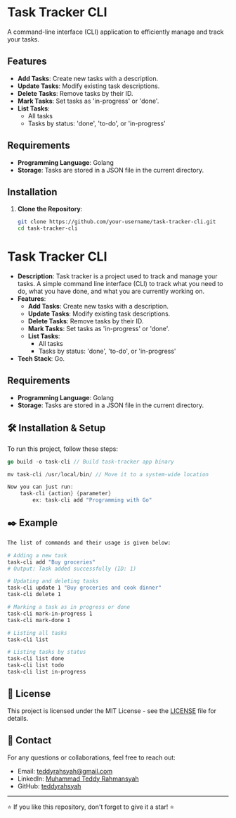 # Task Tracker CLI

A command-line interface (CLI) application to efficiently manage and track your tasks.

## Features

- **Add Tasks**: Create new tasks with a description.
- **Update Tasks**: Modify existing task descriptions.
- **Delete Tasks**: Remove tasks by their ID.
- **Mark Tasks**: Set tasks as 'in-progress' or 'done'.
- **List Tasks**:
  - All tasks
  - Tasks by status: 'done', 'to-do', or 'in-progress'

## Requirements

- **Programming Language**: Golang
- **Storage**: Tasks are stored in a JSON file in the current directory.

## Installation

1. **Clone the Repository**:
   ```bash
   git clone https://github.com/your-username/task-tracker-cli.git
   cd task-tracker-cli
    ```

# Task Tracker CLI

- **Description**: Task tracker is a project used to track and manage your tasks. A simple command line interface (CLI) to track what you need to do, what you have done, and what you are currently working on.
- **Features**:
    - **Add Tasks**: Create new tasks with a description.
    - **Update Tasks**: Modify existing task descriptions.
    - **Delete Tasks**: Remove tasks by their ID.
    - **Mark Tasks**: Set tasks as 'in-progress' or 'done'.
    - **List Tasks**:
        - All tasks
        - Tasks by status: 'done', 'to-do', or 'in-progress'
- **Tech Stack**: Go.

## Requirements

- **Programming Language**: Golang
- **Storage**: Tasks are stored in a JSON file in the current directory.

## 🛠️ Installation & Setup

To run this project, follow these steps:

```go
go build -o task-cli // Build task-tracker app binary

mv task-cli /usr/local/bin/ // Move it to a system-wide location

Now you can just run:
	task-cli {action} {parameter}
        ex: task-cli add "Programming with Go"
```

## ✒️ Example
```bash
The list of commands and their usage is given below:

# Adding a new task
task-cli add "Buy groceries"
# Output: Task added successfully (ID: 1)

# Updating and deleting tasks
task-cli update 1 "Buy groceries and cook dinner"
task-cli delete 1

# Marking a task as in progress or done
task-cli mark-in-progress 1
task-cli mark-done 1

# Listing all tasks
task-cli list

# Listing tasks by status
task-cli list done
task-cli list todo
task-cli list in-progress
```

## 📄 License

This project is licensed under the MIT License - see the [LICENSE](LICENSE) file for details.

## 📧 Contact

For any questions or collaborations, feel free to reach out:
- Email: teddyrahsyah@gmail.com
- LinkedIn: [Muhammad Teddy Rahmansyah](https://www.linkedin.com/in/teddy-rahsyah/)
- GitHub: [teddyrahsyah](https://github.com/teddyrahsyah)
---

⭐ If you like this repository, don't forget to give it a star! ⭐

